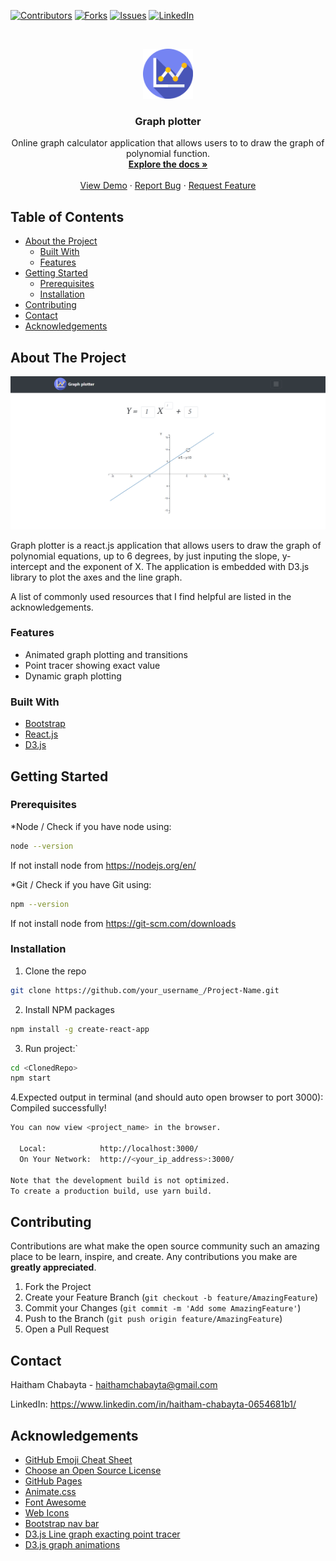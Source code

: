 
[![Contributors][contributors-shield]][contributors-url]
[![Forks][forks-shield]][forks-url]
[![Issues][issues-shield]][issues-url]
[![LinkedIn][linkedin-shield]][linkedin-url]



<!-- PROJECT LOGO -->
<br />
<p align="center">
  <a href="https://github.com/haitham-chabayta/Polynomial-Equations-Graph-Plotter">
     <img src="images/logo.png" alt="Logo" width="80" height="80">
  </a>

  <h3 align="center">Graph plotter</h3>

  <p align="center">
    Online graph calculator application that allows users to to draw the graph of polynomial function.
    <br />
    <a href="https://github.com/haitham-chabayta/Polynomial-Equations-Graph-Plotter"><strong>Explore the docs »</strong></a>
    <br />
    <br />
    <a href="https://master.d2r7fs8fky214e.amplifyapp.com/">View Demo</a>
    ·
    <a href="https://github.com/haitham-chabayta/Polynomial-Equations-Graph-Plotter/issues">Report Bug</a>
    ·
    <a href="https://github.com/haitham-chabayta/Polynomial-Equations-Graph-Plotter/issues">Request Feature</a>
  </p>
</p>



<!-- TABLE OF CONTENTS -->
## Table of Contents

* [About the Project](#about-the-project)
  * [Built With](#built-with)
  * [Features](#features)
* [Getting Started](#getting-started)
  * [Prerequisites](#prerequisites)
  * [Installation](#installation)
* [Contributing](#contributing)
* [Contact](#contact)
* [Acknowledgements](#acknowledgements)



<!-- ABOUT THE PROJECT -->
## About The Project

[![Product Name Screen Shot][product-screenshot]](https://master.d2r7fs8fky214e.amplifyapp.com/)

Graph plotter is a react.js application that allows users to draw the graph of polynomial equations, up to 6 degrees, by just inputing the slope, y-intercept and the exponent of X. The application is embedded with D3.js library to plot the axes and the line graph.

A list of commonly used resources that I find helpful are listed in the acknowledgements.

### Features
* Animated graph plotting and transitions
* Point tracer showing exact value
* Dynamic graph plotting


### Built With
* [Bootstrap](https://getbootstrap.com)
* [React.js](https://reactjs.org/)
* [D3.js](https://d3js.org/)

## Getting  Started


### Prerequisites

*Node / Check if you have node using:
```sh
node --version
```
If not install node from https://nodejs.org/en/

*Git / Check if you have Git using:
```sh
npm --version
```
If not install node from https://git-scm.com/downloads

### Installation

1. Clone the repo
```sh
git clone https://github.com/your_username_/Project-Name.git
```
2. Install NPM packages
```sh
npm install -g create-react-app
```
3. Run project:`
```sh
cd <ClonedRepo>
npm start
```
4.Expected output in terminal (and should auto open browser to port 3000):
Compiled successfully!
```sh
You can now view <project_name> in the browser.

  Local:            http://localhost:3000/
  On Your Network:  http://<your_ip_address>:3000/

Note that the development build is not optimized.
To create a production build, use yarn build.
```



<!-- CONTRIBUTING -->
## Contributing

Contributions are what make the open source community such an amazing place to be learn, inspire, and create. Any contributions you make are **greatly appreciated**.

1. Fork the Project
2. Create your Feature Branch (`git checkout -b feature/AmazingFeature`)
3. Commit your Changes (`git commit -m 'Add some AmazingFeature'`)
4. Push to the Branch (`git push origin feature/AmazingFeature`)
5. Open a Pull Request


<!-- CONTACT -->
## Contact

Haitham Chabayta - haithamchabayta@gmail.com

LinkedIn: https://www.linkedin.com/in/haitham-chabayta-0654681b1/



<!-- ACKNOWLEDGEMENTS -->
## Acknowledgements
* [GitHub Emoji Cheat Sheet](https://www.webpagefx.com/tools/emoji-cheat-sheet)
* [Choose an Open Source License](https://choosealicense.com)
* [GitHub Pages](https://pages.github.com)
* [Animate.css](https://daneden.github.io/animate.css)
* [Font Awesome](https://fontawesome.com)
* [Web Icons](https://www.flaticon.com/free-icons/web)
* [Bootstrap nav bar](https://getbootstrap.com/docs/4.0/components/navbar/)
* [D3.js Line graph exacting point tracer](https://www.d3-graph-gallery.com/graph/line_cursor.html)
* [D3.js graph animations](https://www.tutorialsteacher.com/d3js/animation-with-d3js)



[contributors-shield]: https://img.shields.io/github/contributors/haitham-chabayta/Polynomial-Equations-Graph-Plotter.svg?style=flat-square
[contributors-url]: https://github.com/haitham-chabayta/Polynomial-Equations-Graph-Plotter/graphs/contributors
[forks-shield]: https://img.shields.io/github/forks/haitham-chabayta/Polynomial-Equations-Graph-Plotter.svg?style=flat-square
[forks-url]: https://github.com/haitham-chabayta/Polynomial-Equations-Graph-Plotter/network/members
[stars-shield]: https://img.shields.io/github/stars/haitham-chabayta/Polynomial-Equations-Graph-Plotter.svg?style=flat-square
[stars-url]: https://github.com/haitham-chabayta/Polynomial-Equations-Graph-Plotter/stargazers
[issues-shield]: https://img.shields.io/github/issues/haitham-chabayta/Polynomial-Equations-Graph-Plotter.svg?style=flat-square
[issues-url]: https://github.com/haitham-chabayta/Polynomial-Equations-Graph-Plotter/issues
[linkedin-shield]: https://img.shields.io/badge/-LinkedIn-black.svg?style=flat-square&logo=linkedin&colorB=555
[linkedin-url]: https://www.linkedin.com/in/haitham-chabayta-0654681b1/
[product-screenshot]: images/screenshot.PNG
